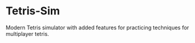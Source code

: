 # Tetris-Sim
Modern Tetris simulator with added features for practicing techniques for multiplayer tetris.
